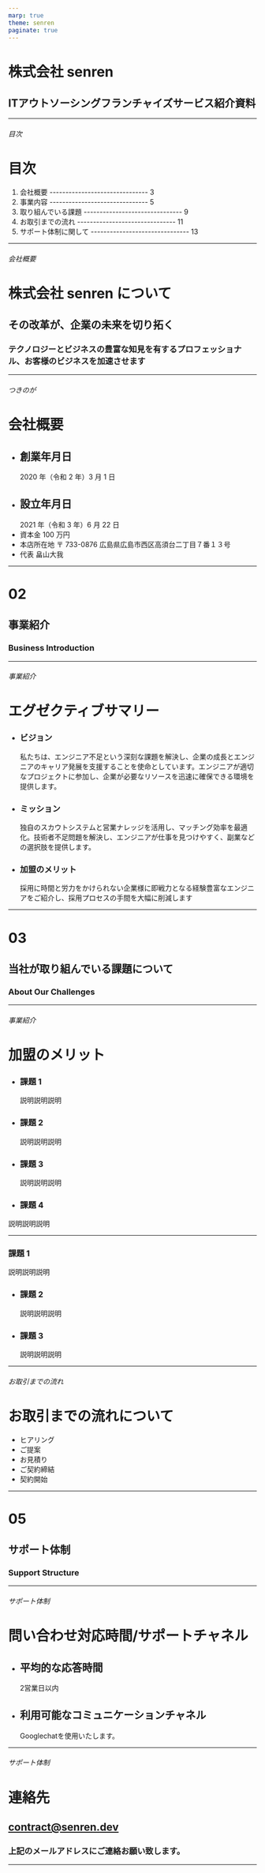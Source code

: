```yaml
---
marp: true
theme: senren
paginate: true
---
```


<!--
class: slide_cover
-->

# 株式会社 senren

## ITアウトソーシングフランチャイズサービス紹介資料

---

<!--
class: index
-->

###### 目次

# 目次

1. 会社概要 ------------------------------- 3
2. 事業内容 ------------------------------- 5
3. 取り組んでいる課題 ------------------------------- 9
4. お取引までの流れ ------------------------------- 11
5. サポート体制に関して ------------------------------- 13





---

<!--
class: company_about
-->

###### 会社概要

# 株式会社 senren について

## その改革が、企業の未来を切り拓く

### テクノロジーとビジネスの豊富な知見を有するプロフェッショナル、お客様のビジネスを加速させます

---

<!--
class: company_information
-->

###### つきのが

# 会社概要

- ## 創業年月日
  2020 年（令和 2 年）3 月 1 日
- ## 設立年月日
  2021 年（令和 3 年）6 月 22 日
- 資本金 100 万円
- 本店所在地
  〒 733-0876
  広島県広島市西区高須台二丁目７番１３号
- 代表
  畠山大我

---

<!--
class: slide_page
-->

# 02

## 事業紹介

### Business Introduction

---

<!--
class: business_detail_2
-->

###### 事業紹介

# エグゼクティブサマリー

- ### ビジョン
  私たちは、エンジニア不足という深刻な課題を解決し、企業の成長とエンジニアのキャリア発展を支援することを使命としています。エンジニアが適切なプロジェクトに参加し、企業が必要なリソースを迅速に確保できる環境を提供します。

- ### ミッション
  独自のスカウトシステムと営業ナレッジを活用し、マッチング効率を最適化。技術者不足問題を解決し、エンジニアが仕事を見つけやすく、副業などの選択肢を提供します。

- ### 加盟のメリット
  採用に時間と労力をかけられない企業様に即戦力となる経験豊富なエンジニアをご紹介し、採用プロセスの手間を大幅に削減します

---

<!--
class: slide_page
-->

# 03

## 当社が取り組んでいる課題について

### About Our Challenges

---

<!--
class: about_our_challenges
-->

###### 事業紹介

# 加盟のメリット

- ### 課題 1
  説明説明説明

- ### 課題 2
  説明説明説明

- ### 課題 3
  説明説明説明

- ### 課題 4
説明説明説明

---

### 課題 1
  説明説明説明

- ### 課題 2
  説明説明説明

- ### 課題 3
  説明説明説明

 ___ 
<!--
class: transaction_flow_content
-->

###### お取引までの流れ

# お取引までの流れについて

- ヒアリング
- ご提案
- お見積り
- ご契約締結
- 契約開始

---

<!--
class: slide_page
-->

# 05

## サポート体制

### Support Structure

---

<!--
class: support_content
-->

###### サポート体制

# 問い合わせ対応時間/サポートチャネル

- ## 平均的な応答時間
  2営業日以内
- ## 利用可能なコミュニケーションチャネル
  Googlechatを使用いたします。

---

<!--
class: contact_content
-->

###### サポート体制

# 連絡先

## contract@senren.dev

### 上記のメールアドレスにご連絡お願い致します。

---
